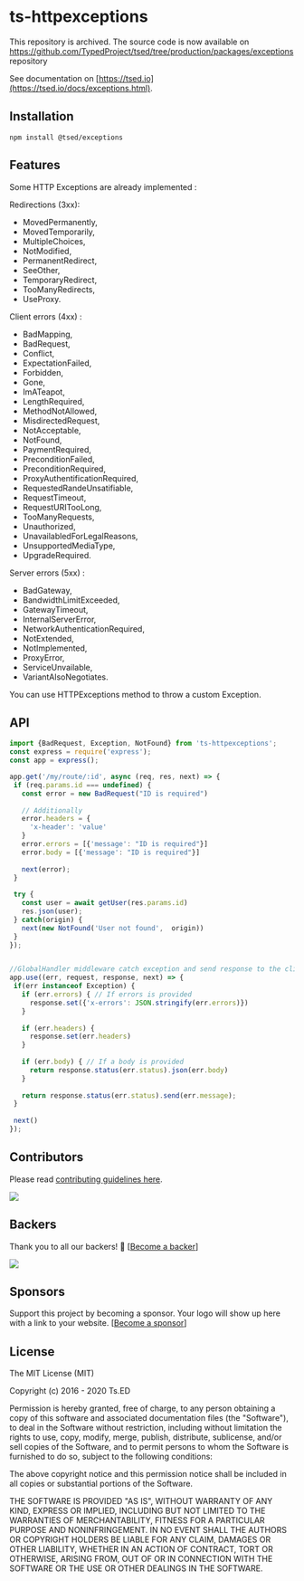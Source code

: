 # ts-httpexceptions 

This repository is archived. The source code is now available on https://github.com/TypedProject/tsed/tree/production/packages/exceptions repository

See documentation on [https://tsed.io](https://tsed.io/docs/exceptions.html).

## Installation

```
npm install @tsed/exceptions
```

## Features

Some HTTP Exceptions are already implemented : 

Redirections (3xx):

 * MovedPermanently,
 * MovedTemporarily,
 * MultipleChoices,
 * NotModified,
 * PermanentRedirect,
 * SeeOther,
 * TemporaryRedirect,
 * TooManyRedirects,
 * UseProxy.

Client errors (4xx) :

 * BadMapping,
 * BadRequest,
 * Conflict,
 * ExpectationFailed,
 * Forbidden,
 * Gone,
 * ImATeapot,
 * LengthRequired,
 * MethodNotAllowed,
 * MisdirectedRequest,
 * NotAcceptable,
 * NotFound,
 * PaymentRequired,
 * PreconditionFailed,
 * PreconditionRequired,
 * ProxyAuthentificationRequired,
 * RequestedRandeUnsatifiable,
 * RequestTimeout,
 * RequestURITooLong,
 * TooManyRequests,
 * Unauthorized,
 * UnavailabledForLegalReasons,
 * UnsupportedMediaType,
 * UpgradeRequired.
 
Server errors (5xx) :
 
 * BadGateway,
 * BandwidthLimitExceeded,
 * GatewayTimeout,
 * InternalServerError,
 * NetworkAuthenticationRequired,
 * NotExtended,
 * NotImplemented,
 * ProxyError,
 * ServiceUnvailable,
 * VariantAlsoNegotiates.
 
You can use HTTPExceptions method to throw a custom Exception.

## API

```typescript
import {BadRequest, Exception, NotFound} from 'ts-httpexceptions';
const express = require('express');
const app = express();

app.get('/my/route/:id', async (req, res, next) => {
 if (req.params.id === undefined) {
   const error = new BadRequest("ID is required")
   
   // Additionally
   error.headers = {
     'x-header': 'value'
   }
   error.errors = [{'message': "ID is required"}]
   error.body = [{'message': "ID is required"}]
   
   next(error);
 }
 
 try {
   const user = await getUser(res.params.id)
   res.json(user);
 } catch(origin) {
   next(new NotFound('User not found',  origin))
 }
});


//GlobalHandler middleware catch exception and send response to the client
app.use((err, request, response, next) => {
 if(err instanceof Exception) {
   if (err.errors) { // If errors is provided
     response.set({'x-errors': JSON.stringify(err.errors)})
   }
   
   if (err.headers) {
     response.set(err.headers)
   }
   
   if (err.body) { // If a body is provided
     return response.status(err.status).json(err.body)
   }
   
   return response.status(err.status).send(err.message);
 }
 
 next()
});
```

## Contributors
Please read [contributing guidelines here](./CONTRIBUTING.md).

<a href="https://github.com/TypedProject/tsed/graphs/contributors"><img src="https://opencollective.com/tsed/contributors.svg?width=890" /></a>


## Backers

Thank you to all our backers! 🙏 [[Become a backer](https://opencollective.com/tsed#backer)]

<a href="https://opencollective.com/tsed#backers" target="_blank"><img src="https://opencollective.com/tsed/tiers/backer.svg?width=890"></a>


## Sponsors

Support this project by becoming a sponsor. Your logo will show up here with a link to your website. [[Become a sponsor](https://opencollective.com/tsed#sponsor)]

## License

The MIT License (MIT)

Copyright (c) 2016 - 2020 Ts.ED

Permission is hereby granted, free of charge, to any person obtaining a copy of this software and associated documentation files (the "Software"), to deal in the Software without restriction, including without limitation the rights to use, copy, modify, merge, publish, distribute, sublicense, and/or sell copies of the Software, and to permit persons to whom the Software is furnished to do so, subject to the following conditions:

The above copyright notice and this permission notice shall be included in all copies or substantial portions of the Software.

THE SOFTWARE IS PROVIDED "AS IS", WITHOUT WARRANTY OF ANY KIND, EXPRESS OR IMPLIED, INCLUDING BUT NOT LIMITED TO THE WARRANTIES OF MERCHANTABILITY, FITNESS FOR A PARTICULAR PURPOSE AND NONINFRINGEMENT. IN NO EVENT SHALL THE AUTHORS OR COPYRIGHT HOLDERS BE LIABLE FOR ANY CLAIM, DAMAGES OR OTHER LIABILITY, WHETHER IN AN ACTION OF CONTRACT, TORT OR OTHERWISE, ARISING FROM, OUT OF OR IN CONNECTION WITH THE SOFTWARE OR THE USE OR OTHER DEALINGS IN THE SOFTWARE.

[travis]: https://travis-ci.org/

